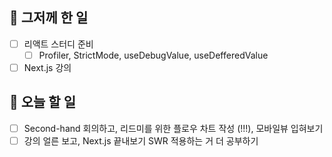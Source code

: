 ## 🐣 그저께 한 일

- [ ] 리액트 스터디 준비
  - [ ] Profiler, StrictMode, useDebugValue, useDefferedValue
- [ ] Next.js 강의

## 🐤 오늘 할 일

- [ ] Second-hand 회의하고, 리드미를 위한 플로우 차트 작성 (!!!), 모바일뷰 입혀보기
- [ ] 강의 얼른 보고, Next.js 끝내보기 SWR 적용하는 거 더 공부하기
